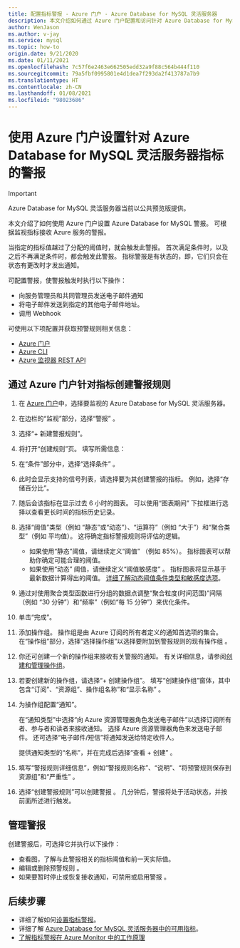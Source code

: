 ```yaml
---
title: 配置指标警报 - Azure 门户 - Azure Database for MySQL 灵活服务器
description: 本文介绍如何通过 Azure 门户配置和访问针对 Azure Database for MySQL 灵活服务器的指标警报。
author: WenJason
ms.author: v-jay
ms.service: mysql
ms.topic: how-to
origin.date: 9/21/2020
ms.date: 01/11/2021
ms.openlocfilehash: 7c57f6e2463e662505edd32a9f88c564b444f110
ms.sourcegitcommit: 79a5fbf0995801e4d1dea7f293da2f413787a7b9
ms.translationtype: HT
ms.contentlocale: zh-CN
ms.lasthandoff: 01/08/2021
ms.locfileid: "98023686"
---
```

# <a name="use-the-azure-portal-to-set-up-alerts-on-metrics-for-azure-database-for-mysql---flexible-server"></a>使用 Azure 门户设置针对 Azure Database for MySQL 灵活服务器指标的警报 

> [!IMPORTANT] 
> Azure Database for MySQL 灵活服务器当前以公共预览版提供。

本文介绍了如何使用 Azure 门户设置 Azure Database for MySQL 警报。 可根据监视指标接收 Azure 服务的警报。

当指定的指标值越过了分配的阈值时，就会触发此警报。 首次满足条件时，以及之后不再满足条件时，都会触发此警报。 指标警报是有状态的，即，它们只会在状态有更改时才发出通知。

可配置警报，使警报触发时执行以下操作：
* 向服务管理员和共同管理员发送电子邮件通知
* 将电子邮件发送到指定的其他电子邮件地址。
* 调用 Webhook

可使用以下项配置并获取预警规则相关信息：
* [Azure 门户](../../azure-monitor/platform/alerts-metric.md#create-with-azure-portal)
* [Azure CLI](../../azure-monitor/platform/alerts-metric.md#with-azure-cli)
* [Azure 监视器 REST API](https://docs.microsoft.com/rest/api/monitor/metricalerts)

## <a name="create-an-alert-rule-on-a-metric-from-the-azure-portal"></a>通过 Azure 门户针对指标创建警报规则
1. 在 [Azure 门户](https://portal.azure.cn/)中，选择要监视的 Azure Database for MySQL 灵活服务器。
2. 在边栏的“监视”部分，选择“警报” 。
3. 选择“+ 新建警报规则”。
4. 将打开“创建规则”页。 填写所需信息：
5. 在“条件”部分中，选择“选择条件” 。
6. 此时会显示支持的信号列表，请选择要为其创建警报的指标。 例如，选择“存储百分比”。
7. 随后会该指标在显示过去 6 小时的图表。 可以使用“图表期间”  下拉框进行选择以查看更长时间的指标历史记录。
8. 选择“阈值”类型（例如 “静态”或“动态”）、“运算符”（例如 “大于”）和“聚合类型”（例如 平均值）。 这将确定指标警报规则将评估的逻辑。
    - 如果使用“静态”阈值，请继续定义“阈值” （例如 85%）。 指标图表可以帮助你确定可能合理的阈值。
    - 如果使用“动态”  阈值，请继续定义“阈值敏感度”  。 指标图表将显示基于最新数据计算得出的阈值。 [详细了解动态阈值条件类型和敏感度选项](../../azure-monitor/platform/alerts-dynamic-thresholds.md)。
9. 通过对使用聚合类型函数进行分组的数据点调整“聚合粒度(时间范围)”间隔（例如 “30 分钟”）和“频率”（例如“每 15 分钟”）来优化条件。
10. 单击“完成”。
11. 添加操作组。 操作组是由 Azure 订阅的所有者定义的通知首选项的集合。 在“操作组”部分，选择“选择操作组”以选择要附加到警报规则的现有操作组 。
12. 你还可创建一个新的操作组来接收有关警报的通知。 有关详细信息，请参阅[创建和管理操作组](../../azure-monitor/platform/action-groups.md)。
13. 若要创建新的操作组，请选择“+ 创建操作组”。 填写“创建操作组”窗体，其中包含“订阅”、“资源组”、操作组名称”和“显示名称”   。
14. 为操作组配置“通知”。
    
    在“通知类型”中选择“向 Azure 资源管理器角色发送电子邮件”以选择订阅所有者、参与者和读者来接收通知。 选择 Azure 资源管理器角色来发送电子邮件。
    还可选择“电子邮件/短信”将通知发送给特定收件人。

    提供通知类型的“名称”，并在完成后选择“查看 + 创建” 。

    <!--:::image type="content" source="./media/howto-alert-on-metric/10-action-group-type.png" alt-text="Action group":::-->
    
15. 填写“警报规则详细信息”，例如“警报规则名称”、“说明”、“将预警规则保存到资源组”和“严重性”    。

    <!--:::image type="content" source="./media/howto-alert-on-metric/11-name-description-severity.png" alt-text="Action group":::-->

16. 选择“创建警报规则”可以创建警报  。
    几分钟后，警报将处于活动状态，并按前面所述进行触发。
## <a name="manage-your-alerts"></a>管理警报
创建警报后，可选择它并执行以下操作：

* 查看图，了解与此警报相关的指标阈值和前一天实际值。
* 编辑或删除预警规则   。
* 如果要暂时停止或恢复接收通知，可禁用或启用警报   。


## <a name="next-steps"></a>后续步骤
- 详细了解如何[设置指标警报](../../azure-monitor/platform/alerts-metric.md)。
- 详细了解 [Azure Database for MySQL 灵活服务器中的可用指标](./concepts-monitoring.md)。
- [了解指标警报在 Azure Monitor 中的工作原理](../../azure-monitor/platform/alerts-metric-overview.md)